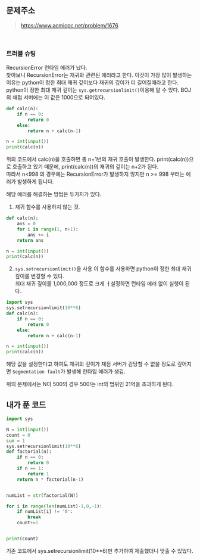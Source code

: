 ## 문제주소

> https://www.acmicpc.net/problem/1676

</br>

### 트러블 슈팅

RecursionError 런타임 에러가 났다.  
찾아보니 RecursionError는 재귀와 관련된 에러라고 한다. 이것이 가장 많이 발생하는 이유는 python이 정한 최대 재귀 깊이보다 재귀의 깊이가 더 길어질때라고 한다.  
python이 정한 최대 재귀 깊이는 `sys.getrecursionlimit()`이용해 알 수 있다. BOJ의 채점 서버에는 이 값은 1000으로 되어있다.

```py
def calc(n):
    if n == 0:
        return 0
    else:
        return n + calc(n-1)

n = int(input())
print(calc(n))
```

위의 코드에서 calc(n)을 호출하면 총 n+1번의 재귀 호출이 발생한다. print(calc(n))으로 호출하고 있기 때문에, print(calc(n))의 재귀의 깊이는 n+2가 된다.  
따라서 n<998 의 경우에는 RecursionError가 발생하지 않지만 n >= 998 부터는 에러가 발생하게 됩니다.

해당 에러를 해결하는 방법은 두가지가 있다.

1. 재귀 함수를 사용하지 않는 것.

```py
def calc(n):
    ans = 0
    for i in range(1, n+1):
        ans += i
    return ans

n = int(input())
print(calc(n))
```

2. `sys.setrecursionlimit()`을 사용
   이 함수를 사용하면 python이 정한 최대 재귀 깊이를 변경할 수 있다.  
   최대 재귀 깊이를 1,000,000 정도로 크게 ㅓ설정하면 런타임 에러 없이 실행이 된다.

```py
import sys
sys.setrecursionlimit(10**6)
def calc(n):
    if n == 0:
        return 0
    else:
        return n + calc(n-1)

n = int(input())
print(calc(n))
```

해당 값을 설정한다고 하여도 재귀의 깊이가 채점 서버가 감당할 수 없을 정도로 깊어지면 `Segmentation fault`가 발생해 런타입 에러가 생김.

위의 문제에서는 N이 500의 경우 500!는 int의 범위인 21억을 초과하게 된다.

## 내가 푼 코드

```py
import sys

N = int(input())
count = 0
sum = 1
sys.setrecursionlimit(10**6)
def factorial(n):
    if n == 0:
        return 0
    if n == 1:
        return 1
    return n * factorial(n-1)


numList = str(factorial(N))

for i in range(len(numList)-1,0,-1):
    if numList[i] != '0':
        break
    count+=1


print(count)
```

기존 코드에서 sys.setrecursionlimit(10\*\*6)만 추가하여 제출했더니 맞출 수 있었다.
